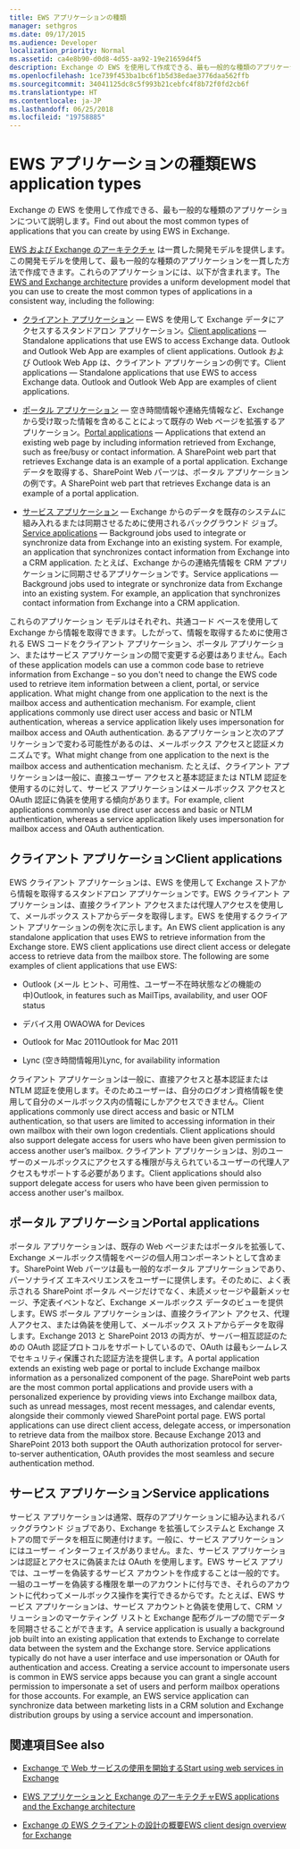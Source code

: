```yaml
---
title: EWS アプリケーションの種類
manager: sethgros
ms.date: 09/17/2015
ms.audience: Developer
localization_priority: Normal
ms.assetid: ca4e8b90-d0d8-4d55-aa92-19e21659d4f5
description: Exchange の EWS を使用して作成できる、最も一般的な種類のアプリケーションについて説明します。
ms.openlocfilehash: 1ce739f453ba1bc6f1b5d38edae3776daa562ffb
ms.sourcegitcommit: 34041125dc8c5f993b21cebfc4f8b72f0fd2cb6f
ms.translationtype: HT
ms.contentlocale: ja-JP
ms.lasthandoff: 06/25/2018
ms.locfileid: "19758885"
---
```

# <a name="ews-application-types"></a><span data-ttu-id="5850c-103">EWS アプリケーションの種類</span><span class="sxs-lookup"><span data-stu-id="5850c-103">EWS application types</span></span>

<span data-ttu-id="5850c-104">Exchange の EWS を使用して作成できる、最も一般的な種類のアプリケーションについて説明します。</span><span class="sxs-lookup"><span data-stu-id="5850c-104">Find out about the most common types of applications that you can create by using EWS in Exchange.</span></span>
  
<span data-ttu-id="5850c-105">[EWS および Exchange のアーキテクチャ](ews-applications-and-the-exchange-architecture.md) は一貫した開発モデルを提供します。この開発モデルを使用して、最も一般的な種類のアプリケーションを一貫した方法で作成できます。これらのアプリケーションには、以下が含まれます。</span><span class="sxs-lookup"><span data-stu-id="5850c-105">The [EWS and Exchange architecture](ews-applications-and-the-exchange-architecture.md) provides a uniform development model that you can use to create the most common types of applications in a consistent way, including the following:</span></span> 
  
- <span data-ttu-id="5850c-106">[クライアント アプリケーション](#bk_clientapps) — EWS を使用して Exchange データにアクセスするスタンドアロン アプリケーション。</span><span class="sxs-lookup"><span data-stu-id="5850c-106">[Client applications](#bk_clientapps) — Standalone applications that use EWS to access Exchange data. Outlook and Outlook Web App are examples of client applications.</span></span> <span data-ttu-id="5850c-107">Outlook および Outlook Web App は、クライアント アプリケーションの例です。</span><span class="sxs-lookup"><span data-stu-id="5850c-107">Client applications — Standalone applications that use EWS to access Exchange data. Outlook and Outlook Web App are examples of client applications.</span></span> 
    
- <span data-ttu-id="5850c-108">[ポータル アプリケーション](#bk_portalapps) — 空き時間情報や連絡先情報など、Exchange から受け取った情報を含めることによって既存の Web ページを拡張するアプリケーション。</span><span class="sxs-lookup"><span data-stu-id="5850c-108">[Portal applications](#bk_portalapps) — Applications that extend an existing web page by including information retrieved from Exchange, such as free/busy or contact information. A SharePoint web part that retrieves Exchange data is an example of a portal application.</span></span> <span data-ttu-id="5850c-109">Exchange データを取得する、SharePoint Web パーツは、ポータル アプリケーションの例です。</span><span class="sxs-lookup"><span data-stu-id="5850c-109">A SharePoint web part that retrieves Exchange data is an example of a portal application.</span></span> 
    
- <span data-ttu-id="5850c-110">[サービス アプリケーション](#bk_serviceapps) — Exchange からのデータを既存のシステムに組み入れるまたは同期させるために使用されるバックグラウンド ジョブ。</span><span class="sxs-lookup"><span data-stu-id="5850c-110">[Service applications](#bk_serviceapps) — Background jobs used to integrate or synchronize data from Exchange into an existing system. For example, an application that synchronizes contact information from Exchange into a CRM application.</span></span> <span data-ttu-id="5850c-111">たとえば、Exchange からの連絡先情報を CRM アプリケーションに同期させるアプリケーションです。</span><span class="sxs-lookup"><span data-stu-id="5850c-111">Service applications — Background jobs used to integrate or synchronize data from Exchange into an existing system. For example, an application that synchronizes contact information from Exchange into a CRM application.</span></span> 
    
<span data-ttu-id="5850c-112">これらのアプリケーション モデルはそれぞれ、共通コード ベースを使用して Exchange から情報を取得できます。したがって、情報を取得するために使用される EWS コードをクライアント アプリケーション、ポータル アプリケーション、またはサービス アプリケーションの間で変更する必要はありません。</span><span class="sxs-lookup"><span data-stu-id="5850c-112">Each of these application models can use a common code base to retrieve information from Exchange – so you don't need to change the EWS code used to retrieve item information between a client, portal, or service application. What might change from one application to the next is the mailbox access and authentication mechanism. For example, client applications commonly use direct user access and basic or NTLM authentication, whereas a service application likely uses impersonation for mailbox access and OAuth authentication.</span></span> <span data-ttu-id="5850c-113">あるアプリケーションと次のアプリケーションで変わる可能性があるのは、メールボックス アクセスと認証メカニズムです。</span><span class="sxs-lookup"><span data-stu-id="5850c-113">What might change from one application to the next is the mailbox access and authentication mechanism.</span></span> <span data-ttu-id="5850c-114">たとえば、クライアント アプリケーションは一般に、直接ユーザー アクセスと基本認証または NTLM 認証を使用するのに対して、サービス アプリケーションはメールボックス アクセスと OAuth 認証に偽装を使用する傾向があります。</span><span class="sxs-lookup"><span data-stu-id="5850c-114">For example, client applications commonly use direct user access and basic or NTLM authentication, whereas a service application likely uses impersonation for mailbox access and OAuth authentication.</span></span>
  
## <a name="client-applications"></a><span data-ttu-id="5850c-115">クライアント アプリケーション</span><span class="sxs-lookup"><span data-stu-id="5850c-115">Client applications</span></span>
<span data-ttu-id="5850c-116"><a name="bk_clientapps"> </a></span><span class="sxs-lookup"><span data-stu-id="5850c-116"></span></span>

<span data-ttu-id="5850c-p105">EWS クライアント アプリケーションは、EWS を使用して Exchange ストアから情報を取得するスタンドアロン アプリケーションです。EWS クライアント アプリケーションは、直接クライアント アクセスまたは代理人アクセスを使用して、メールボックス ストアからデータを取得します。EWS を使用するクライアント アプリケーションの例を次に示します。</span><span class="sxs-lookup"><span data-stu-id="5850c-p105">An EWS client application is any standalone application that uses EWS to retrieve information from the Exchange store. EWS client applications use direct client access or delegate access to retrieve data from the mailbox store. The following are some examples of client applications that use EWS:</span></span>
  
- <span data-ttu-id="5850c-120">Outlook (メール ヒント、可用性、ユーザー不在時状態などの機能の中)</span><span class="sxs-lookup"><span data-stu-id="5850c-120">Outlook, in features such as MailTips, availability, and user OOF status</span></span>
    
- <span data-ttu-id="5850c-121">デバイス用 OWA</span><span class="sxs-lookup"><span data-stu-id="5850c-121">OWA for Devices</span></span>
    
- <span data-ttu-id="5850c-122">Outlook for Mac 2011</span><span class="sxs-lookup"><span data-stu-id="5850c-122">Outlook for Mac 2011</span></span>
    
- <span data-ttu-id="5850c-123">Lync (空き時間情報用)</span><span class="sxs-lookup"><span data-stu-id="5850c-123">Lync, for availability information</span></span>
    
<span data-ttu-id="5850c-124">クライアント アプリケーションは一般に、直接アクセスと基本認証または NTLM 認証を使用します。そのためユーザーは、自分のログオン資格情報を使用して自分のメールボックス内の情報にしかアクセスできません。</span><span class="sxs-lookup"><span data-stu-id="5850c-124">Client applications commonly use direct access and basic or NTLM authentication, so that users are limited to accessing information in their own mailbox with their own logon credentials. Client applications should also support delegate access for users who have been given permission to access another user’s mailbox.</span></span> <span data-ttu-id="5850c-125">クライアント アプリケーションは、別のユーザーのメールボックスにアクセスする権限が与えられているユーザーの代理人アクセスもサポートする必要があります。</span><span class="sxs-lookup"><span data-stu-id="5850c-125">Client applications should also support delegate access for users who have been given permission to access another user's mailbox.</span></span>
  
## <a name="portal-applications"></a><span data-ttu-id="5850c-126">ポータル アプリケーション</span><span class="sxs-lookup"><span data-stu-id="5850c-126">Portal applications</span></span>
<span data-ttu-id="5850c-127"><a name="bk_portalapps"> </a></span><span class="sxs-lookup"><span data-stu-id="5850c-127"></span></span>

<span data-ttu-id="5850c-p107">ポータル アプリケーションは、既存の Web ページまたはポータルを拡張して、Exchange メールボックス情報をページの個人用コンポーネントとして含めます。SharePoint Web パーツは最も一般的なポータル アプリケーションであり、パーソナライズ エキスペリエンスをユーザーに提供します。そのために、よく表示される SharePoint ポータル ページだけでなく、未読メッセージや最新メッセージ、予定表イベントなど、Exchange メールボックス データのビューを提供します。EWS ポータル アプリケーションは、直接クライアント アクセス、代理人アクセス、または偽装を使用して、メールボックス ストアからデータを取得します。Exchange 2013 と SharePoint 2013 の両方が、サーバー相互認証のための OAuth 認証プロトコルをサポートしているので、OAuth は最もシームレスでセキュリティ保護された認証方法を提供します。</span><span class="sxs-lookup"><span data-stu-id="5850c-p107">A portal application extends an existing web page or portal to include Exchange mailbox information as a personalized component of the page. SharePoint web parts are the most common portal applications and provide users with a personalized experience by providing views into Exchange mailbox data, such as unread messages, most recent messages, and calendar events, alongside their commonly viewed SharePoint portal page. EWS portal applications can use direct client access, delegate access, or impersonation to retrieve data from the mailbox store. Because Exchange 2013 and SharePoint 2013 both support the OAuth authorization protocol for server-to-server authentication, OAuth provides the most seamless and secure authentication method.</span></span>
  
## <a name="service-applications"></a><span data-ttu-id="5850c-132">サービス アプリケーション</span><span class="sxs-lookup"><span data-stu-id="5850c-132">Service applications</span></span>
<span data-ttu-id="5850c-133"><a name="bk_serviceapps"> </a></span><span class="sxs-lookup"><span data-stu-id="5850c-133"></span></span>

<span data-ttu-id="5850c-p108">サービス アプリケーションは通常、既存のアプリケーションに組み込まれるバックグラウンド ジョブであり、Exchange を拡張してシステムと Exchange ストアの間でデータを相互に関連付けます。一般に、サービス アプリケーションにはユーザー インターフェイスがありません。また、サービス アプリケーションは認証とアクセスに偽装または OAuth を使用します。EWS サービス アプリでは、ユーザーを偽装するサービス アカウントを作成することは一般的です。一組のユーザーを偽装する権限を単一のアカウントに付与でき、それらのアカウントに代わってメールボックス操作を実行できるからです。たとえば、EWS サービス アプリケーションは、サービス アカウントと偽装を使用して、CRM ソリューションのマーケティング リストと Exchange 配布グループの間でデータを同期させることができます。</span><span class="sxs-lookup"><span data-stu-id="5850c-p108">A service application is usually a background job built into an existing application that extends to Exchange to correlate data between the system and the Exchange store. Service applications typically do not have a user interface and use impersonation or OAuth for authentication and access. Creating a service account to impersonate users is common in EWS service apps because you can grant a single account permission to impersonate a set of users and perform mailbox operations for those accounts. For example, an EWS service application can synchronize data between marketing lists in a CRM solution and Exchange distribution groups by using a service account and impersonation.</span></span>
  
## <a name="see-also"></a><span data-ttu-id="5850c-138">関連項目</span><span class="sxs-lookup"><span data-stu-id="5850c-138">See also</span></span>


- [<span data-ttu-id="5850c-139">Exchange で Web サービスの使用を開始する</span><span class="sxs-lookup"><span data-stu-id="5850c-139">Start using web services in Exchange</span></span>](start-using-web-services-in-exchange.md)
    
- [<span data-ttu-id="5850c-140">EWS アプリケーションと Exchange のアーキテクチャ</span><span class="sxs-lookup"><span data-stu-id="5850c-140">EWS applications and the Exchange architecture</span></span>](ews-applications-and-the-exchange-architecture.md)
    
- [<span data-ttu-id="5850c-141">Exchange の EWS クライアントの設計の概要</span><span class="sxs-lookup"><span data-stu-id="5850c-141">EWS client design overview for Exchange</span></span>](ews-client-design-overview-for-exchange.md)
    

